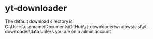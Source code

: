 # yt-downloader

The default download directory is C:\Users\username\Documents\GitHub\yt-downloader\windows\dist\yt-downloader\data
Unless you are on a admin account
